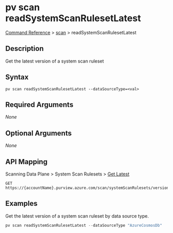 # pv scan readSystemScanRulesetLatest
[Command Reference](../../../README.md#command-reference) > [scan](./main.md) > readSystemScanRulesetLatest

## Description
Get the latest version of a system scan ruleset

## Syntax
```
pv scan readSystemScanRulesetLatest --dataSourceType=<val>
```

## Required Arguments
*None*

## Optional Arguments
*None*

## API Mapping
Scanning Data Plane > System Scan Rulesets > [Get Latest](https://docs.microsoft.com/en-us/rest/api/purview/scanningdataplane/system-scan-rulesets/get-latest)
```
GET https://{accountName}.purview.azure.com/scan/systemScanRulesets/versions/latest
```

## Examples
Get the latest version of a system scan ruleset by data source type.
```powershell
pv scan readSystemScanRulesetLatest --dataSourceType "AzureCosmosDb"
```